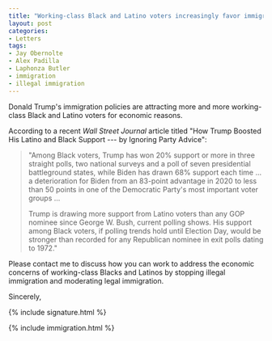 ```yaml
---
title: "Working-class Black and Latino voters increasingly favor immigration limits"
layout: post
categories:
- Letters
tags:
- Jay Obernolte
- Alex Padilla
- Laphonza Butler
- immigration
- illegal immigration
---
```


Donald Trump's immigration policies are attracting more and more working-class Black and Latino voters for economic reasons.

According to a recent *Wall Street Journal* article titled "How Trump Boosted His Latino and Black Support --- by Ignoring Party Advice":

> "Among Black voters, Trump has won 20% support or more in three straight polls, two national surveys and a poll of seven presidential battleground states, while Biden has drawn 68% support each time ... a deterioration for Biden from an 83-point advantage in 2020 to less than 50 points in one of the Democratic Party's most important voter groups ...
>
> Trump is drawing more support from Latino voters than any GOP nominee since George W. Bush, current polling shows. His support among Black voters, if polling trends hold until Election Day, would be stronger than recorded for any Republican nominee in exit polls dating to 1972."

Please contact me to discuss how you can work to address the economic concerns of working-class Blacks and Latinos by stopping illegal immigration and moderating legal immigration.

Sincerely,

{% include signature.html %}

{% include immigration.html %}
